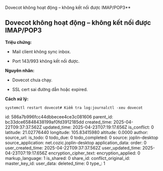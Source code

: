 Dovecot không hoạt động – không kết nối được IMAP/POP3**

## **Dovecot không hoạt động – không kết nối được IMAP/POP3**

**Triệu chứng:**

- Mail client không sync inbox.
    
- Port 143/993 không kết nối được.
    

**Nguyên nhân:**

- Dovecot chưa chạy.
    
- SSL cert sai đường dẫn hoặc expired.
    

**Cách xử lý:**

`systemctl restart dovecot# Kiểm tra log:journalctl -xeu dovecot`

id: 586a7b996fcc44dbbecee4ce3c081606
parent_id: bc33dce65848438199af0fd3912185dd
created_time: 2025-04-22T09:37:37.562Z
updated_time: 2025-04-23T07:19:17.656Z
is_conflict: 0
latitude: 21.02776440
longitude: 105.83415980
altitude: 0.0000
author: 
source_url: 
is_todo: 0
todo_due: 0
todo_completed: 0
source: joplin-desktop
source_application: net.cozic.joplin-desktop
application_data: 
order: 0
user_created_time: 2025-04-22T09:37:37.562Z
user_updated_time: 2025-04-23T07:19:17.656Z
encryption_cipher_text: 
encryption_applied: 0
markup_language: 1
is_shared: 0
share_id: 
conflict_original_id: 
master_key_id: 
user_data: 
deleted_time: 0
type_: 1